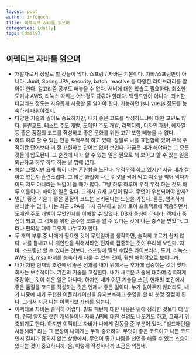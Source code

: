 ```yaml
---
layout: post
author: infoqoch
title: 이펙티브 자바를 읽으며
categories: [daily]
tags: [daily]
---
```


## 이펙티브 자바를 읽으며
- 개발자로서 정말로 할 것들이 많다. 스프링 / 자바는 기본이다. 자바/스프링만이 아니다. Junit, Spring JPA, security, batch, reactive 등 다양한 라이브러리를 알아야 한다. 알고리즘 공부도 빼놓을 수 없다. 서버에 대한 학습도 필요하다. 최소한 도커나 AWS, 리눅스 따위는 어느정도 다뤄야 할테다. 백엔드만이 아니다. 최소한 타임리프 정도는 자유롭게 사용할 줄 알아야 한다. 가능하면 js나 vue.js 정도를 능숙하게 다뤄야겠지.
- 다양한 기술과 깊이도 중요하지만, 내가 좋은 코드를 작성하느냐에 대한 고민도 많다. 클린코드, 테스트 주도 개발, 도메인 주도 개발, 리팩터링, 디자인 패턴, 에자일 등 좋은 품질의 코드를 작성하고 좋은 문화를 위한 고민 또한 빼놓을 수 없다. 
- 하루 하루 할 수 있는 만큼 우적우적 하고 있다. 정말로 나를 표현함에 있어 우적 우적이란 단어보다 더 잘 표현하는 단어는 없어 보인다. 가끔은 내가 해야하는 그 모든 것들에 압도된다. 그 순간에 내가 할 수 있는 일은 필요로 해 보이고 할 수 있는 일을 퇴근하고 하루 하루 하는 일 밖에 없다. 
- 항상 그랬지만 요새 특히 나는 혼란함을 느낀다. 우적우적 하고 있지만 지금 내가 잘하고 있는지 혼란스럽다. 그 많은 과업에 나는 이것을 찍어 먹고 저것을 찍어 먹다가 이도 저도 아니라는 느낌이 들 때가 많다. 그냥 하루 하루며 우적 우적 하는 것도 하루 이틀이다.  해야할 일은 많다. 그래서 요새 고민이 많다. 무엇이 우선되어야 할까?
- 일단, 좋은 기술과 좋은 품질의 코드는 분리된다는 느낌을 가진다. 물론, 엄격하게 분리할 수 없다. 나는 최근 JPA를 다시 공부하고 실제 토이 프로젝트에 적용하면서, 도메인 주도 개발이 무엇인지를 이해할 수 있었다. DB가 중심이 아니라, 객체가 중심이 되고, 그 객체를 위한 순수한 코드를 짤 수 있다는 것에 나는 충격을 받았다. 그러나 편의상 대략 그렇게 나누고자 한다. 
- 두 개의 부류 중 나에게 필요한 것이 무엇일까를 생각하면, 솔직히 고르기 쉽지 않다. 나를 뽐내고 나 개인만을 위해서라면 전자에 집중하는 것이 유리해 보인다. 자바, 스프링만 할 수 있다는 것보다, 스프링에 딸린 수많은 라이브러리, 도커, 리눅스, AWS, js, msa 따위를 능숙하게 다룰 수 있는 것이, 훨씬 매력적으로 보이니까.
- 내가 처한 현재의 조건에서 좋은 성과를 내기 위해서는 후자에 집중하는 것이 맞다. 회사는 보수적이다. 기존의 기술을 고집한다. 내가 새로운 기술에 대하여 강력하게 주장하는 것이 쉬운 일은 아니다. 하지만 내가 어떤 기술을 쓰던, 현재의 조건에서 좋은 품질을 코드를 작성하는 것은 언제나 좋은 일이다. 누가 알아주지 않더라도, 내가 나중에 내가 구현한 어플리케이션을 유지보수하고 운영을 할 때 분명 장점이 된다. 그래서 지금 나는 이펙티브 자바를 읽는다. 
- 이펙티브 자바는 솔직히 어렵다. 빌드 패턴에 대한 내용은 위에 정리한 것보다 더 많다. 전혀 알지도 못한 개념들이나 자바 API에 대한 설명도 나오기도 하고, 그래서 위축되기도 한다. 하지만 이펙티브 자바가 나에게 감동을 준 부분이 있다. "빌드패턴을 사용해라" 라는 그 문장이 나에게는 무척 중요하다. 무엇이 좋은 코드이고 나쁜 코드인지 갈피가 잡히지 않는 상황에서, 무엇이 좋고 나쁨을 선언을 해줄 수 있는 스승이 있다는 것이 중요하니까. 음, 이렇게 작성하니까 조금은 외롭네. 